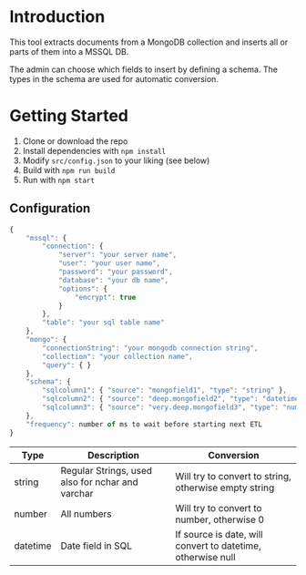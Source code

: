 # Introduction 
This tool extracts documents from a MongoDB collection and inserts all or parts of them into a MSSQL DB. 

The admin can choose which fields to insert by defining a schema. The types in the schema are used for automatic conversion.

# Getting Started

1.	Clone or download the repo
2.	Install dependencies with `npm install`
3.  Modify `src/config.json` to your liking (see below)
4.	Build with `npm run build`
5.	Run with `npm start`

## Configuration

```JavaScript
{
    "mssql": {
        "connection": {
            "server": "your server name",
            "user": "your user name",
            "password": "your password",
            "database": "your db name",
            "options": {
                "encrypt": true
            }
        },
        "table": "your sql table name"
    },
    "mongo": {
        "connectionString": "your mongodb connection string",
        "collection": "your collection name",
        "query": { }
    },
    "schema": {
        "sqlcolumn1": { "source": "mongofield1", "type": "string" },
        "sqlcolumn2": { "source": "deep.mongofield2", "type": "datetime" },
        "sqlcolumn3": { "source": "very.deep.mongofield3", "type": "number" }
    },
    "frequency": number of ms to wait before starting next ETL
}
```

| Type     | Description                                      | Conversion                                                  |
|----------|--------------------------------------------------|-------------------------------------------------------------|
| string   | Regular Strings, used also for nchar and varchar | Will try to convert to string, otherwise empty string       |
| number   | All numbers                                      | Will try to convert to number, otherwise 0                  |
| datetime | Date field in SQL                                | If source is date, will convert to datetime, otherwise null |
